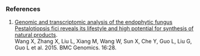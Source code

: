 ### References

1.  [Genomic and transcriptomic analysis of the endophytic fungus
    Pestalotiopsis fici reveals its lifestyle and high potential for
    synthesis of natural
    products](http://europepmc.org/abstract/MED/25623211).\
    Wang X, Zhang X, Liu L, Xiang M, Wang W, Sun X, Che Y, Guo L, Liu G,
    Guo L et al. 2015. BMC Genomics. 16:28.
